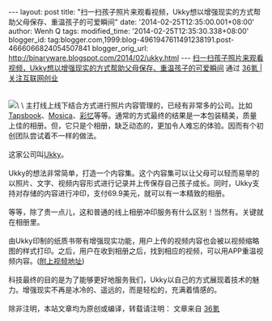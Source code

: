 --- layout: post title:
"扫一扫孩子照片来观看视频，Ukky想以增强现实的方式帮助父母保存、重温孩子的可爱瞬间"
date: '2014-02-25T12:35:00.001+08:00' author: Wenh Q tags:
modified\_time: '2014-02-25T12:35:30.338+08:00' blogger\_id:
tag:blogger.com,1999:blog-4961947611491238191.post-4666066824054507841
blogger\_orig\_url: http://binaryware.blogspot.com/2014/02/ukky.html ---
[扫一扫孩子照片来观看视频，Ukky想以增强现实的方式帮助父母保存、重温孩子的可爱瞬间](http://www.36kr.com/p/209910.html) 通过
[36氪 | 关注互联网创业](http://www.36kr.com/)\
\
\
![](https://images-blogger-opensocial.googleusercontent.com/gadgets/proxy?url=http%3A%2F%2Fa.36krcnd.com%2Fphoto%2F2014%2F60d518f11ca8a147a5543544a808652e.jpg&container=blogger&gadget=a&rewriteMime=image%2F*)\
\
主打线上线下结合方式进行照片内容管理的，已经有非常多的公司。比如[Tapsbook](http://www.36kr.com/p/207492.html)、[Mosica](http://www.36kr.com/p/162336.html)、[彩忆](http://www.36kr.com/p/204620.html)等等。通常的方式最终的结果是一本包装精美，质量上佳的相册。但，它只是个相册，缺乏动态的，更加令人难忘的体验。因而有个初创团队尝试着不一样的做法。\
\
这家公司叫[Ukky](http://www.ukky.com/)。\
\
Ukky的想法非常简单，打造一个内容集。这个内容集可以让父母可以轻而易举的以照片、文字、视频内容形式进行记录并上传保存自己孩子成长。同时，Ukky支持对存储的内容进行冲印，支付69.9美元，就可以有一本精致的相册。\
\
等等，除了贵一点儿，这和普通的线上相册冲印服务有什么区别！当然有。关键就在相册里。\
\
由Ukky印制的纸质书带有增强现实功能，用户上传的视频内容也会被以视频缩略图的样式打印。之后，用户在收到相册之后，找到相应的视频，可以用APP重温视频内容。([附上视频地址](https://www.facebook.com/photo.php?v=4582169672365))\
\
科技最终的目的是为了能够更好地服务我们，Ukky以自己的方式展现着技术的魅力。增强现实不再是冰冷的、遥远的，而是轻松的，充满着情感的。\
\
除非注明，本站文章均为原创或编译，转载请注明： 文章来自
[36氪](http://www.36kr.com/)
